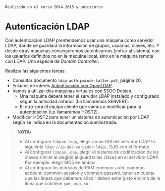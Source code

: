 
```
Realizado en el curso 2014-2015 y anteriores
```

# Autenticación LDAP

Con autenticacion LDAP prentendemos usar una máquina como servidor LDAP,
donde se guardará la información de grupos, usuarios, claves, etc. Y desde
otras máquinas conseguiremos autenticarnos (entrar al sistema) con los
usuarios definidos no en la máquina local, sino en la máquina remota con
LDAP. Una especie de *Domain Controller*.

Realizar las siguientes tareas:
* Consultar documento `ldap-auth-pminik-taller.pdf`, página 20.
* Enlaces de interés [Autenticación con OpenLDAP](http://www.ite.educacion.es/formacion/materiales/85/cd/linux/m6/autentificacin_del_sistema_con_openldap.html).
* Vamos a utilizar dos máquinas virtuales con SSOO Debian.
    * Una máquina deberá tener el servidor LDAP instalado y configurado según la actividad anterior
    (Lo llamaremos SERVER1).
    * El otro será el equipo cliente que vamos a modificar para la autenticación (Lo llamaremos HOST2).
* Modificar HOST2 para tener un sistema de autenticación por LDAP según se indica en la documentación suministrada.

>**NOTA:**
>
> * Al configurar `libpam_ldap`, elegir como URI del servidor LDAP lo siguiente
`ldap://ip-del-servidor-ldap/`. OJO con el formato.
> * Al configurar `libpam_ldap`, elegir el sistema de codificación de las claves
similar al elegido al guardar las claves en el servidor LDAP. Por ejemplo: elegir MD5 en ambos.
> * Al configurar los módulos de PAM common-auth, common-account, common-session
y common-passwd, tener en cuenta que las líneas que debemos añadir deben estar justo encima
de la línea que contiene `pam_unix.so`.
